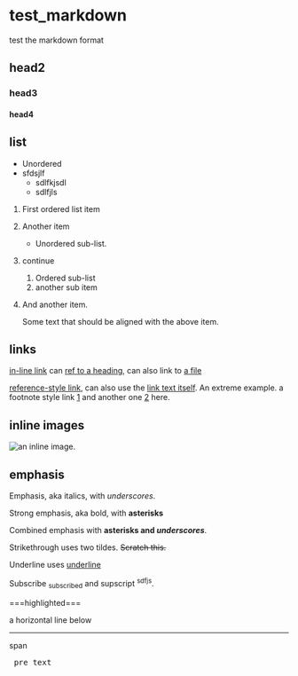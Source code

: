 # test_markdown
test the markdown format
## head2
### head3
#### head4
## list
- Unordered
- sfdsjlf
	- sdlfkjsdl
	- sdlfjls
1. First ordered list item
1. Another item
	- Unordered sub-list.  
1. continue
	1. Ordered sub-list
	1. another sub item
1. And another item.  
   
	Some text that should be aligned with the above item.

## links
[in-line link](https://www.google.com) can [ref to a heading](#list), can also link to [a file](path_to_a_file) 

[reference-style link][Arbitrary case-insensitive reference text], can also use the [link text itself]. An extreme example.
a footnote style link [1] and another one [2] here.

[arbitrary case-insensitive reference text]: https://www.mozilla.org
[link text itself]: http://www.google.com
[1]: http://www.opera.com
[2]: #list

## inline images
![an inline image](https://www.google.com/images/branding/googlelogo/2x/googlelogo_color_120x44dp.png).

## emphasis
Emphasis, aka italics, with _underscores_.

Strong emphasis, aka bold, with **asterisks** 

Combined emphasis with **asterisks and _underscores_**.

Strikethrough uses two tildes. ~~Scratch this.~~

Underline uses <ins>underline</ins>

Subscribe <sub> subscribed</sub> and supscript <sup>sdfjs</sup>.

===highlighted===

a horizontal line below

---

<span> span </span>

<pre> pre text </pre>

